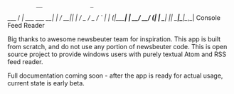              __               _ 
   ___      / _| ___  ___  __| |
  / __|____| |_ / _ \/ _ \/ _` |
 | (_|_____|  _|  __/  __/ (_| |
  \___|    |_|  \___|\___|\__,_| 
  Console Feed Reader

  Big thanks to awesome newsbeuter team for inspiration. This app is built from scratch, and do not use any portion
  of newsbeuter code. This is open source project to provide windows users with purely textual Atom and RSS feed reader.

Full documentation coming soon - after the app is ready for actual usage, current state is early beta.
